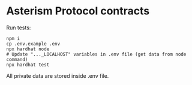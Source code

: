 # Asterism Protocol contracts

Run tests:
```shell
npm i
cp .env.example .env
npx hardhat node
# Update "..._LOCALHOST" variables in .env file (get data from node command)
npx hardhat test
```

All private data are stored inside .env file.
